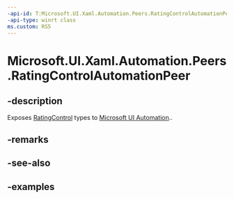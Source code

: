 ```yaml
---
-api-id: T:Microsoft.UI.Xaml.Automation.Peers.RatingControlAutomationPeer
-api-type: winrt class
ms.custom: RS5
---
```

<!-- Class syntax.
public class RatingControlAutomationPeer : FrameworkElementAutomationPeer, FrameworkElementAutomationPeer
-->

# Microsoft.UI.Xaml.Automation.Peers.RatingControlAutomationPeer

## -description

Exposes [RatingControl](../microsoft.ui.xaml.controls/ratingcontrol.md) types to [Microsoft UI Automation](/windows/win32/winauto/entry-uiauto-win32)..

## -remarks

## -see-also

## -examples
